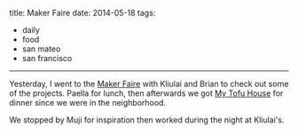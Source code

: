 title: Maker Faire
date: 2014-05-18
tags:
- daily
- food
- san mateo
- san francisco
---

Yesterday, I went to the [Maker Faire](http://makerfaire.com/) with Kliulai and Brian to check out some of the projects. Paella for lunch, then afterwards we got [My Tofu House](http://www.yelp.com/biz/my-tofu-house-san-francisco) for dinner since we were in the neighborhood.

We stopped by Muji for inspiration then worked during the night at Kliulai's.
